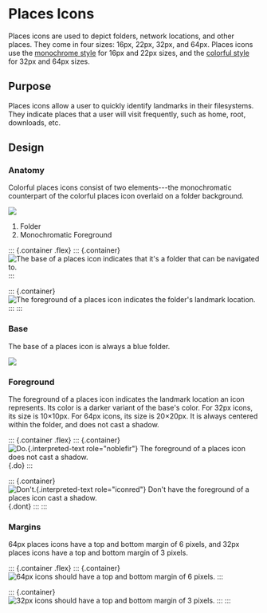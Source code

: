Places Icons
============

Places icons are used to depict folders, network locations, and other
places. They come in four sizes: 16px, 22px, 32px, and 64px. Places
icons use the [monochrome style](index.html#monochrome-icon-style) for
16px and 22px sizes, and the [colorful
style](index.html#colorful-icon-style) for 32px and 64px sizes.

Purpose
-------

Places icons allow a user to quickly identify landmarks in their
filesystems. They indicate places that a user will visit frequently,
such as home, root, downloads, etc.

Design
------

### Anatomy

Colorful places icons consist of two elements---the monochromatic
counterpart of the colorful places icon overlaid on a folder background.

![](/img/place-anatomy.png)

1.  Folder
2.  Monochromatic Foreground

::: {.container .flex}
::: {.container}
![The base of a places icon indicates that it\'s a folder that can be
navigated to.](/img/place-anatomy-base.png)
:::

::: {.container}
![The foreground of a places icon indicates the folder\'s landmark
location.](/img/place-anatomy-fg.png)
:::
:::

### Base

The base of a places icon is always a blue folder.

![](/img/place-blank.png)

### Foreground

The foreground of a places icon indicates the landmark location an icon
represents. Its color is a darker variant of the base\'s color. For 32px
icons, its size is 10×10px. For 64px icons, its size is 20×20px. It is
always centered within the folder, and does not cast a shadow.

::: {.container .flex}
::: {.container}
![`Do.`{.interpreted-text role="noblefir"} The foreground of a places
icon does not cast a shadow.](/img/place-fg-do.png){.do}
:::

::: {.container}
![`Don't.`{.interpreted-text role="iconred"} Don\'t have the foreground
of a places icon cast a shadow.](/img/place-fg-dont.png){.dont}
:::
:::

### Margins

64px places icons have a top and bottom margin of 6 pixels, and 32px
places icons have a top and bottom margin of 3 pixels.

::: {.container .flex}
::: {.container}
![64px icons should have a top and bottom margin of 6
pixels.](/img/place-margin-64.png)
:::

::: {.container}
![32px icons should have a top and bottom margin of 3
pixels.](/img/place-margin-32.png)
:::
:::
